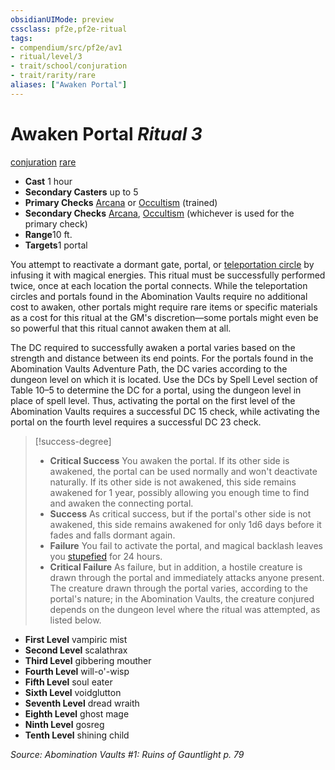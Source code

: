 ```yaml
---
obsidianUIMode: preview
cssclass: pf2e,pf2e-ritual
tags:
- compendium/src/pf2e/av1
- ritual/level/3
- trait/school/conjuration
- trait/rarity/rare
aliases: ["Awaken Portal"]
---
```

# Awaken Portal *Ritual 3*  
[conjuration](conjuration.md)  [rare](rare.md)  

- **Cast** 1 hour
- **Secondary Casters** up to 5
- **Primary Checks** [Arcana](../../skills.md#Arcana) or [Occultism](../../skills.md#Occultism) (trained)
- **Secondary Checks** [Arcana](../../skills.md#Arcana), [Occultism](../../skills.md#Occultism) (whichever is used for the primary check)
- **Range**10 ft.
- **Targets**1 portal

You attempt to reactivate a dormant gate, portal, or [teleportation circle](teleportation-circle-apg.md) by infusing it with magical energies. This ritual must be successfully performed twice, once at each location the portal connects. While the teleportation circles and portals found in the Abomination Vaults require no additional cost to awaken, other portals might require rare items or specific materials as a cost for this ritual at the GM's discretion—some portals might even be so powerful that this ritual cannot awaken them at all.

The DC required to successfully awaken a portal varies based on the strength and distance between its end points. For the portals found in the Abomination Vaults Adventure Path, the DC varies according to the dungeon level on which it is located. Use the DCs by Spell Level section of Table 10–5 to determine the DC for a portal, using the dungeon level in place of spell level. Thus, activating the portal on the first level of the Abomination Vaults requires a successful DC 15 check, while activating the portal on the fourth level requires a successful DC 23 check.

> [!success-degree] 
> - **Critical Success** You awaken the portal. If its other side is awakened, the portal can be used normally and won't deactivate naturally. If its other side is not awakened, this side remains awakened for 1 year, possibly allowing you enough time to find and awaken the connecting portal.
> - **Success** As critical success, but if the portal's other side is not awakened, this side remains awakened for only 1d6 days before it fades and falls dormant again.
> - **Failure** You fail to activate the portal, and magical backlash leaves you [stupefied](conditions.md#Stupefied) for 24 hours.
> - **Critical Failure** As failure, but in addition, a hostile creature is drawn through the portal and immediately attacks anyone present. The creature drawn through the portal varies, according to the portal's nature; in the Abomination Vaults, the creature conjured depends on the dungeon level where the ritual was attempted, as listed below.

- **First Level** vampiric mist
- **Second Level** scalathrax
- **Third Level** gibbering mouther
- **Fourth Level** will-o'-wisp
- **Fifth Level** soul eater
- **Sixth Level** voidglutton
- **Seventh Level** dread wraith
- **Eighth Level** ghost mage
- **Ninth Level** gosreg
- **Tenth Level** shining child

*Source: Abomination Vaults #1: Ruins of Gauntlight p. 79*